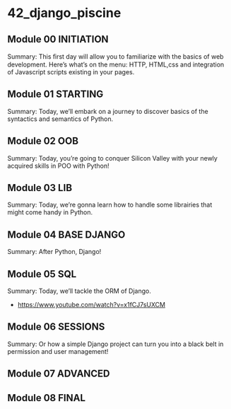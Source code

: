 # 42_django_piscine


## Module 00 INITIATION
Summary: This ﬁrst day will allow you to familiarize with the basics of web
development. Here’s what’s on the menu: HTTP, HTML,css and integration of Javascript
scripts existing in your pages.

## Module 01 STARTING
Summary: Today, we’ll embark on a journey to discover basics of the syntactics and
semantics of Python.

## Module 02 OOB
Summary: Today, you’re going to conquer Silicon Valley with your newly acquired
skills in POO with Python!

## Module 03 LIB
Summary: Today, we’re gonna learn how to handle some librairies that might come
handy in Python.

## Module 04 BASE DJANGO
Summary: After Python, Django!

## Module 05 SQL
Summary: Today, we’ll tackle the ORM of Django.
- https://www.youtube.com/watch?v=x1fCJ7sUXCM

## Module 06 SESSIONS
Summary: Or how a simple Django project can turn you into a black belt in permission and user management!

## Module 07 ADVANCED



## Module 08 FINAL



